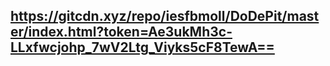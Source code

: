 ## https://gitcdn.xyz/repo/iesfbmoll/DoDePit/master/index.html?token=Ae3ukMh3c-LLxfwcjohp_7wV2Ltg_Viyks5cF8TewA==